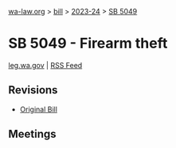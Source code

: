 [wa-law.org](/) > [bill](/bill/) > [2023-24](/bill/2023-24/) > [SB 5049](/bill/2023-24/sb/5049/)

# SB 5049 - Firearm theft
[leg.wa.gov](https://app.leg.wa.gov/billsummary?BillNumber=5049&Year=2023&Initiative=false) | [RSS Feed](./rss.xml)

## Revisions
* [Original Bill](1/)

## Meetings